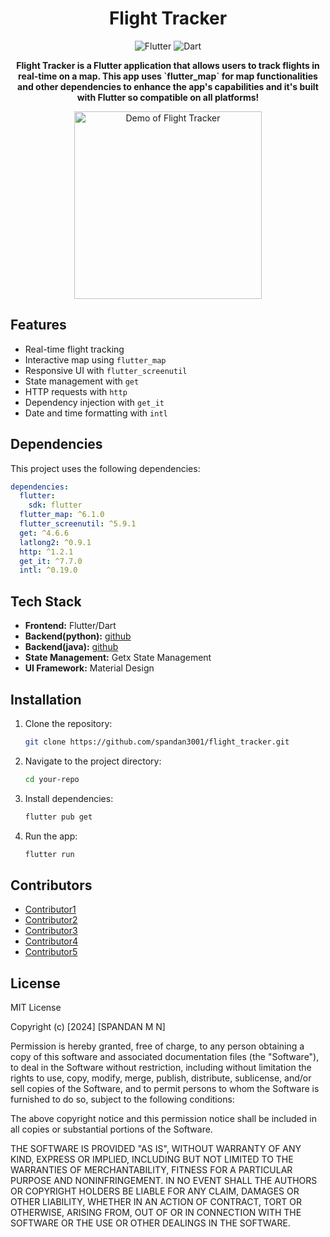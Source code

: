 <h1 align="center">Flight Tracker</h1>

<p align="center">
  <img alt="Flutter" src="https://img.shields.io/badge/Flutter-v2.5-blue.svg">
  <img alt="Dart" src="https://img.shields.io/badge/Dart-v2.14.4-green.svg">
</p>

<p align="center">
  <strong>Flight Tracker is a Flutter application that allows users to track flights in real-time on a map. This app uses `flutter_map` for map functionalities and other dependencies to enhance the app's capabilities and it's built with Flutter so compatible on all platforms!</strong>
</p>

<p align="center">
   <img src="https://media.giphy.com/media/v1.Y2lkPTc5MGI3NjExa2luMjJmdG9jNW12anc4YjYzbHl5YWRpb3dxNXRrNTR6dmRuYzZlMSZlcD12MV9pbnRlcm5hbF9naWZfYnlfaWQmY3Q9Zw/pR1bS5Ev0kuOfj5wf6/giphy.gif" alt="Demo of Flight Tracker" width="300">
</p>

## Features

- Real-time flight tracking
- Interactive map using `flutter_map`
- Responsive UI with `flutter_screenutil`
- State management with `get`
- HTTP requests with `http`
- Dependency injection with `get_it`
- Date and time formatting with `intl`

## Dependencies

This project uses the following dependencies:

```yaml
dependencies:
  flutter:
    sdk: flutter
  flutter_map: ^6.1.0
  flutter_screenutil: ^5.9.1
  get: ^4.6.6
  latlong2: ^0.9.1
  http: ^1.2.1
  get_it: ^7.7.0
  intl: ^0.19.0
```




## Tech Stack

- **Frontend:** Flutter/Dart
- **Backend(python):** [github](https://github.com/Ravi1359/Astar-Flight-pathfinding)
- **Backend(java):** [github](https://github.com/Ravi1359/FlightPath-Backend)
- **State Management:** Getx State Management
- **UI Framework:** Material Design

## Installation

1. Clone the repository:

   ```bash
   git clone https://github.com/spandan3001/flight_tracker.git
   ```
2. Navigate to the project directory:
    ```bash
   cd your-repo
   ```
3. Install dependencies:
    ```bash
    flutter pub get
    ```
4. Run the app:
    ```bash
   flutter run
   ```






## Contributors

- [Contributor1](https://github.com/spandan3001)
- [Contributor2](https://github.com/Ravi1359)
- [Contributor3](https://github.com/pragya1904)
- [Contributor4](https://github.com/tushara19k)
- [Contributor5](https://github.com/Prashant-max)

## License

MIT License

Copyright (c) [2024] [SPANDAN M N]

Permission is hereby granted, free of charge, to any person obtaining a copy
of this software and associated documentation files (the "Software"), to deal
in the Software without restriction, including without limitation the rights
to use, copy, modify, merge, publish, distribute, sublicense, and/or sell
copies of the Software, and to permit persons to whom the Software is
furnished to do so, subject to the following conditions:

The above copyright notice and this permission notice shall be included in all
copies or substantial portions of the Software.

THE SOFTWARE IS PROVIDED "AS IS", WITHOUT WARRANTY OF ANY KIND, EXPRESS OR
IMPLIED, INCLUDING BUT NOT LIMITED TO THE WARRANTIES OF MERCHANTABILITY,
FITNESS FOR A PARTICULAR PURPOSE AND NONINFRINGEMENT. IN NO EVENT SHALL THE
AUTHORS OR COPYRIGHT HOLDERS BE LIABLE FOR ANY CLAIM, DAMAGES OR OTHER
LIABILITY, WHETHER IN AN ACTION OF CONTRACT, TORT OR OTHERWISE, ARISING FROM,
OUT OF OR IN CONNECTION WITH THE SOFTWARE OR THE USE OR OTHER DEALINGS IN THE
SOFTWARE.

